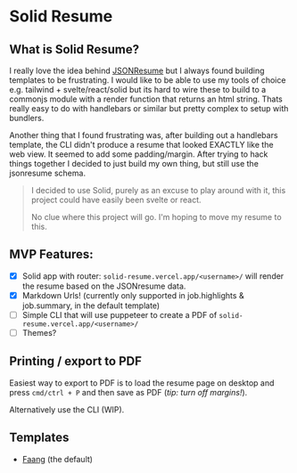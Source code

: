 # Solid Resume

## What is Solid Resume?
I really love the idea behind [JSONResume](https://jsonresume.org/) but I always found building templates to be frustrating. I would like to be able to use my tools of choice e.g. tailwind + svelte/react/solid but its hard to wire these to build to a commonjs module with a render function that returns an html string. Thats really easy to do with handlebars or similar but pretty complex to setup with bundlers.

Another thing that I found frustrating was, after building out a handlebars template, the CLI didn't produce a resume that looked EXACTLY like the web view. It seemed to add some padding/margin. After trying to hack things together I decided to just build my own thing, but still use the jsonresume schema.

> I decided to use Solid, purely as an excuse to play around with it, this project could have easily been svelte or react.
>
> No clue where this project will go. I'm hoping to move my resume to this.

## MVP Features:
- [x] Solid app with router: `solid-resume.vercel.app/<username>/` will render the resume based on the JSONresume data.
- [x] Markdown Urls! (currently only supported in job.highlights & job.summary, in the default template)
- [ ] Simple CLI that will use puppeteer to create a PDF of `solid-resume.vercel.app/<username>/`
- [ ] Themes?

## Printing / export to PDF
Easiest way to export to PDF is to load the resume page on desktop and press `cmd/ctrl + P` and then save as PDF (_tip: turn off margins!_).

Alternatively use the CLI (WIP).


## Templates
- [Faang](./src/templates/Faang/readme.md) (the default)
